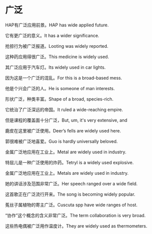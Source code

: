 # 广泛

<p><span class="chinese">HAP有广泛应用前景。</span><span class="english">HAP has wide applied future.</span></p>

<p><span class="chinese">它有更广泛的意义。</span><span class="english">It has a wider significance.</span></p>

<p><span class="chinese">抢掠行为被广泛报道。</span><span class="english">Looting was widely reported.</span></p>

<p><span class="chinese">这种药应用得很广泛。</span><span class="english">This medicine is widely used.</span></p>

<p><span class="chinese">其广泛应用于汽车灯。</span><span class="english">Its widely used in car lights.</span></p>

<p><span class="chinese">因为这是一个广泛的混乱。</span><span class="english">For this is a broad-based mess.</span></p>

<p><span class="chinese">他是个兴会广泛的人。</span><span class="english">He is someone of man interests.</span></p>

<p><span class="chinese">形状广泛，种类丰富。</span><span class="english">Shape of a broad, species-rich.</span></p>

<p><span class="chinese">它统治了广泛深远的帝国。</span><span class="english">It ruled a wide-reaching empire.</span></p>

<p><span class="chinese">但是课程的覆盖面十分广泛，</span><span class="english">But, um, it's very extensive, and</span></p>

<p><span class="chinese">鹿皮在这里被广泛使用。</span><span class="english">Deer’s fells are widely used here.</span></p>

<p><span class="chinese">郭很难被广泛地喜爱。</span><span class="english">Guo is hardly universally beloved.</span></p>

<p><span class="chinese">金属广泛地应用在工业上。</span><span class="english">Metal are widely used in industry.</span></p>

<p><span class="chinese">特屈儿是一种广泛使用的炸药。</span><span class="english">Tetryl is a widely used explosive.</span></p>

<p><span class="chinese">金属广泛地应用在工业上。</span><span class="english">Metals are widely used in industry.</span></p>

<p><span class="chinese">她的讲话涉及范围非常广泛。</span><span class="english">Her speech ranged over a wide field.</span></p>

<p><span class="chinese">这首歌正在广泛流行开来。</span><span class="english">The song is becoming widely popular.</span></p>

<p><span class="chinese">菟丝子属植物的寄主广泛。</span><span class="english">Cuscuta spp have wide ranges of host.</span></p>

<p><span class="chinese">“协作”这个概念的含义非常广泛。</span><span class="english">The term collaboration is very broad.</span></p>

<p><span class="chinese">这些热电偶被广泛用作温度计。</span><span class="english">They are widely used as thermometers.</span></p>

